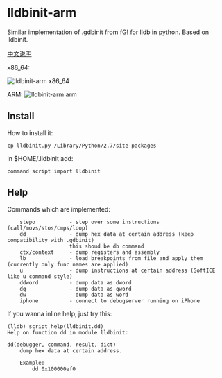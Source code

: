 lldbinit-arm
===
Similar implementation of .gdbinit from fG! for lldb in python. Based on lldbinit.

[中文说明](https://github.com/ipfans/lldbinit-arm/blob/master/README.SC.md)

x86_64:

![lldbinit-arm x86_64](http://ww2.sinaimg.cn/large/69e37fdbgw1efu4mcssfej20ze0d50w9.jpg)

ARM:
![lldbinit-arm arm](http://ww4.sinaimg.cn/large/69e37fdbgw1efu7wuaga4j20pr0kjtfm.jpg)

Install
---
How to install it:
```
cp lldbinit.py /Library/Python/2.7/site-packages
```

in $HOME/.lldbinit add:
```
command script import lldbinit
```

Help
---
Commands which are implemented:

```
	stepo			- step over some instructions (call/movs/stos/cmps/loop)
	dd 				- dump hex data at certain address (keep compatibility with .gdbinit)
   	      			this shoud be db command
   	ctx/context		- dump registers and assembly
	lb	    		- load breakpoints from file and apply them (currently only func names are applied)	 	
	u 				- dump instructions at certain address (SoftICE like u command style)
	ddword	    	- dump data as dword 
	dq	    		- dump data as qword
	dw	    		- dump data as word
	iphone	    	- connect to debugserver running on iPhone 
```

If you wanna inline help, just try this:

```
(lldb) script help(lldbinit.dd)
Help on function dd in module lldbinit:

dd(debugger, command, result, dict)
    dump hex data at certain address.
    
    Example:
        dd 0x100000ef0
```
